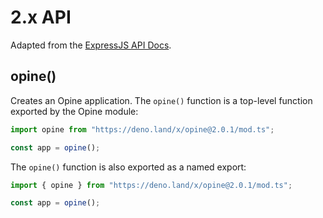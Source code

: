 # 2.x API

Adapted from the [ExpressJS API Docs](https://expressjs.com/en/4x/api.html).

## opine()

Creates an Opine application. The `opine()` function is a top-level function
exported by the Opine module:

```ts
import opine from "https://deno.land/x/opine@2.0.1/mod.ts";

const app = opine();
```

The `opine()` function is also exported as a named export:

```ts
import { opine } from "https://deno.land/x/opine@2.0.1/mod.ts";

const app = opine();
```
